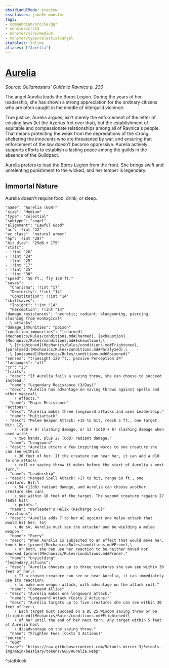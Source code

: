 ```yaml
---
obsidianUIMode: preview
cssclasses: json5e-monster
tags:
- compendium/src/5e/ggr
- monster/cr/23
- monster/size/medium
- monster/type/celestial/angel
statblock: inline
aliases: ["Aurelia"]
---
```

# [Aurelia](Mechanics\bestiary\npc/aurelia-ggr.md)
*Source: Guildmasters' Guide to Ravnica p. 230*  

The angel Aurelia leads the Boros Legion. During the years of her leadership, she has shown a strong appreciation for the ordinary citizens who are often caught in the middle of interguild violence.

True justice, Aurelia argues, isn't merely the enforcement of the letter of existing laws (let the Azorius fret over that), but the establishment of equitable and compassionate relationships among all of Ravnica's people. That means protecting the weak from the depredations of the strong, sheltering the innocents who are threatened by war, and ensuring that enforcement of the law doesn't become oppressive. Aurelia actively supports efforts to establish a lasting peace among the guilds in the absence of the Guildpact.

Aurelia prefers to lead the Boros Legion from the front. She brings swift and unrelenting punishment to the wicked, and her temper is legendary.

## Immortal Nature

Aurelia doesn't require food, drink, or sleep.

```statblock
"name": "Aurelia (GGR)"
"size": "Medium"
"type": "celestial"
"subtype": "angel"
"alignment": "Lawful Good"
"ac": !!int "22"
"ac_class": "natural armor"
"hp": !!int "287"
"hit_dice": "25d8 + 175"
"stats":
- !!int "26"
- !!int "24"
- !!int "25"
- !!int "17"
- !!int "25"
- !!int "30"
"speed": "50 ft., fly 150 ft."
"saves":
  "Charisma": !!int "17"
  "Dexterity": !!int "14"
  "Constitution": !!int "14"
"skillsaves":
  "Insight": !!int "14"
  "Perception": !!int "14"
"damage_resistances": "necrotic; radiant; bludgeoning, piercing, slashing from nonmagical\
  \ attacks"
"damage_immunities": "poison"
"condition_immunities": "[charmed](Mechanics/Rules/conditions.md#Charmed), [exhaustion](Mechanics/Rules/conditions.md#Exhaustion),\
  \ [frightened](Mechanics/Rules/conditions.md#Frightened), [paralyzed](Mechanics/Rules/conditions.md#Paralyzed),\
  \ [poisoned](Mechanics/Rules/conditions.md#Poisoned)"
"senses": "truesight 120 ft., passive Perception 24"
"languages": "all"
"cr": "23"
"traits":
- "desc": "If Aurelia fails a saving throw, she can choose to succeed instead."
  "name": "Legendary Resistance (3/Day)"
- "desc": "Aurelia has advantage on saving throws against spells and other magical\
    \ effects."
  "name": "Magic Resistance"
"actions":
- "desc": "Aurelia makes three longsword attacks and uses Leadership."
  "name": "Multiattack"
- "desc": "Melee Weapon Attack: +15 to hit, reach 5 ft., one target. Hit: 12\
    \ (1d8 + 8) slashing damage, or 13 (1d10 + 8) slashing damage when used with\
    \ two hands, plus 27 (6d8) radiant damage."
  "name": "Longsword"
- "desc": "Aurelia utters a few inspiring words to one creature she can see within\
    \ 30 feet of her. If the creature can hear her, it can add a d10 to one attack\
    \ roll or saving throw it makes before the start of Aurelia's next turn."
  "name": "Leadership"
- "desc": "Ranged Spell Attack: +17 to hit, range 60 ft., one creature. Hit:\
    \ 54 (12d8) radiant damage, and Aurelia can choose another creature she can\
    \ see within 10 feet of the target. The second creature regains 27 (6d8) hit\
    \ points."
  "name": "Warleader's Helix (Recharge 5-6)"
"reactions":
- "desc": "Aurelia adds 7 to her AC against one melee attack that would hit her. To\
    \ do so, Aurelia must see the attacker and be wielding a melee weapon."
  "name": "Parry"
- "desc": "When Aurelia is subjected to an effect that would move her, knock her [prone](Mechanics/Rules/conditions.md#Prone),\
    \ or both, she can use her reaction to be neither moved nor knocked [prone](Mechanics/Rules/conditions.md#Prone)."
  "name": "Unyielding"
"legendary_actions":
- "desc": "Aurelia chooses up to three creatures she can see within 30 feet of her.\
    \ If a chosen creature can see or hear Aurelia, it can immediately use its reaction\
    \ to make one weapon attack, with advantage on the attack roll."
  "name": "Command Allies"
- "desc": "Aurelia makes one longsword attack."
  "name": "Longsword Attack (Costs 2 Actions)"
- "desc": "Aurelia targets up to five creatures she can see within 30 feet of her.\
    \ Each target must succeed on a DC 25 Wisdom saving throw or be [frightened](Mechanics/Rules/conditions.md#Frightened)\
    \ of her until the end of her next turn. Any target within 5 feet of Aurelia has\
    \ disadvantage on the saving throw."
  "name": "Frighten Foes (Costs 3 Actions)"
"source":
- "GGR"
"image": "https://raw.githubusercontent.com/5etools-mirror-3/5etools-img/main/bestiary/tokens/GGR/Aurelia.webp"
```
^statblock